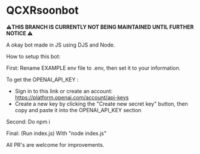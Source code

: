 # QCXRsoonbot
**⚠️THIS BRANCH IS CURRENTLY NOT BEING MAINTAINED UNTIL FURTHER NOTICE ⚠️**


A okay bot made in JS using DJS and Node.

How to setup this bot:

First: Rename EXAMPLE env file to .env, then set it to your information.

To get the OPENAI_API_KEY :

- Sign in to this link or create an account: https://platform.openai.com/account/api-keys
- Create a new key by clicking the "Create new secret key" button, then copy and paste it into the OPENAI_API_KEY section

Second: Do npm i

Final: (Run index.js) With "node index.js"

All PR's are welcome for improvements.

